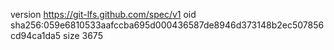 version https://git-lfs.github.com/spec/v1
oid sha256:059e6810533aafccba695d000436587de8946d373148b2ec507856cd94ca1da5
size 3675
